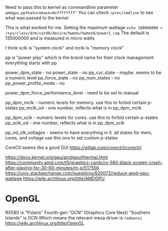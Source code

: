 Need to pass this to kernel as commandline parameter
`amdgpu.ppfeaturemask=0xffffffff"`
You can check `/proc/cmdline` to see what was passed to the kernel

This is what worked for me. Setting the maximum wattage
`echo 100000000 > /sys/class/drm/card0/device/hwmon/hwmon0/power1_cap`
The default is 135000000 and is measured in micro watts


I think sclk is "system clock" and mclk is "memory clock"

pp is "power play" which is the brand name for their clock management. everything starts with pp

power_dpm_state - no
power_state - no
pp_cur_state - maybe. seems to be a numeric level
pp_force_state - no
pp_num_states - no
pp_power_profile_mode - no


power_dpm_force_performance_level - need to be set to manual

pp_dpm_mclk - numeric levels for memory. use this to forbid certain p-states
pp_mclk_od - one number, reflects what is in pp_dpm_mclk

pp_dpm_sclk - numeric levels for cores. use this to forbid certain p-states
pp_sclk_od - one number, reflects what is in pp_dpm_sclk

pp_od_clk_voltages - seems to have everything in it. all states for mem, cores, and voltage
use this one to set custom p-states


CoreCtl seems like a good GUI
https://gitlab.com/corectrl/corectrl

https://docs.kernel.org/gpu/amdgpu/thermal.html
https://community.amd.com/t5/graphics-cards/rx-580-black-screen-crash-after-playing-for-30-60-minutes/m-p/517556
https://unix.stackexchange.com/questions/620072/reduce-amd-gpu-wattage
https://wiki.archlinux.org/title/AMDGPU


# OpenGL
RX580 is "Polaris"
Fourth-gen "GCN"  (Graphics Core Next)
"Southern Islands" is GCN
Which means the relevant mesa driver is `radeonsi`
https://wiki.archlinux.org/title/OpenGL

